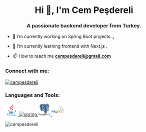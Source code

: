 <h1 align="center">Hi 👋, I'm Cem Peşdereli</h1>
<h3 align="center">A passionate backend developer from Turkey.</h3>

- 🔭 I’m currently working on Spring Boot projects. [.](.)

- 🌱 I’m currently learning frontend with Next.js **.**

- 📫 How to reach me **cempesdereli@gmail.com**

<h3 align="left">Connect with me:</h3>
<p align="left">
<a href="https://linkedin.com/in/cempesdereli" target="blank"><img align="center" src="https://raw.githubusercontent.com/rahuldkjain/github-profile-readme-generator/master/src/images/icons/Social/linked-in-alt.svg" alt="cempesdereli" height="30" width="40" /></a>
</p>

<h3 align="left">Languages and Tools:</h3>
<p align="left"> <a href="https://www.java.com" target="_blank" rel="noreferrer"> <img src="https://raw.githubusercontent.com/devicons/devicon/master/icons/java/java-original.svg" alt="java" width="40" height="40"/> </a> <a href="https://www.mysql.com/" target="_blank" rel="noreferrer"> <img src="https://www.vectorlogo.zone/logos/springio/springio-icon.svg" alt="spring" width="40" height="40""/> </a> <a href="https://www.postgresql.org" target="_blank" rel="noreferrer"> <img src="https://raw.githubusercontent.com/devicons/devicon/master/icons/postgresql/postgresql-original-wordmark.svg" alt="postgresql" width="40" height="40"/> </a> <a href="https://spring.io/" target="_blank" rel="noreferrer"> <img src="https://raw.githubusercontent.com/devicons/devicon/master/icons/mysql/mysql-original-wordmark.svg" alt="mysql" width="40" height="40"/> </a> </p>

<p><img align="center" src="https://github-readme-stats.vercel.app/api/top-langs?username=cempesdereli&show_icons=true&locale=en&layout=compact" alt="cempesdereli" /></p>

